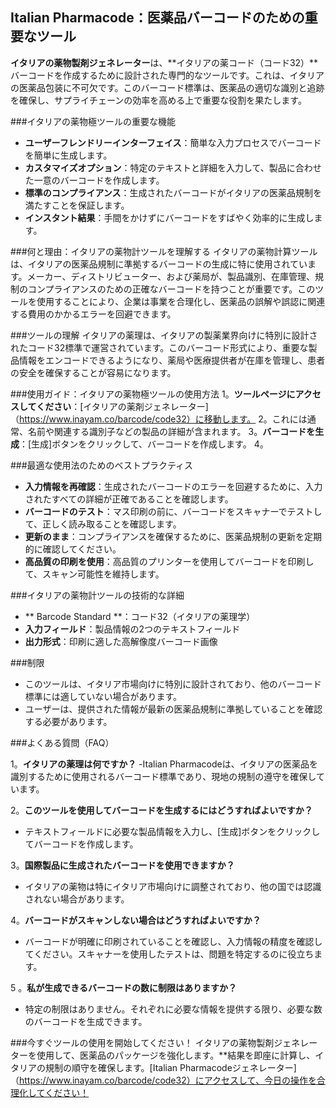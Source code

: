 ## Italian Pharmacode：医薬品バーコードのための重要なツール

**イタリアの薬物製剤ジェネレーター**は、**イタリアの薬コード（コード32）**バーコードを作成するために設計された専門的なツールです。これは、イタリアの医薬品包装に不可欠です。このバーコード標準は、医薬品の適切な識別と追跡を確保し、サプライチェーンの効率を高める上で重要な役割を果たします。

###イタリアの薬物極ツールの重要な機能
-  **ユーザーフレンドリーインターフェイス**：簡単な入力プロセスでバーコードを簡単に生成します。
-  **カスタマイズオプション**：特定のテキストと詳細を入力して、製品に合わせた一意のバーコードを作成します。
-  **標準のコンプライアンス**：生成されたバーコードがイタリアの医薬品規制を満たすことを保証します。
-  **インスタント結果**：手間をかけずにバーコードをすばやく効率的に生成します。

###何と理由：イタリアの薬物計ツールを理解する
イタリアの薬物計算ツールは、イタリアの医薬品規制に準拠するバーコードの生成に特に使用されています。メーカー、ディストリビューター、および薬局が、製品識別、在庫管理、規制のコンプライアンスのための正確なバーコードを持つことが重要です。このツールを使用することにより、企業は事業を合理化し、医薬品の誤解や誤認に関連する費用のかかるエラーを回避できます。

###ツールの理解
イタリアの薬理は、イタリアの製薬業界向けに特別に設計されたコード32標準で運営されています。このバーコード形式により、重要な製品情報をエンコードできるようになり、薬局や医療提供者が在庫を管理し、患者の安全を確保することが容易になります。

###使用ガイド：イタリアの薬物極ツールの使用方法
1。**ツールページにアクセスしてください**：[イタリアの薬剤ジェネレーター]（https://www.inayam.co/barcode/code32）に移動します。
2。これには通常、名前や関連する識別子などの製品の詳細が含まれます。
3。**バーコードを生成**：[生成]ボタンをクリックして、バーコードを作成します。
4。

###最適な使用法のためのベストプラクティス
-  **入力情報を再確認**：生成されたバーコードのエラーを回避するために、入力されたすべての詳細が正確であることを確認します。
-  **バーコードのテスト**：マス印刷の前に、バーコードをスキャナーでテストして、正しく読み取ることを確認します。
-  **更新のまま**：コンプライアンスを確保するために、医薬品規制の更新を定期的に確認してください。
-  **高品質の印刷を使用**：高品質のプリンターを使用してバーコードを印刷して、スキャン可能性を維持します。

###イタリアの薬物計ツールの技術的な詳細
-  ** Barcode Standard **：コード32（イタリアの薬理学）
-  **入力フィールド**：製品情報の2つのテキストフィールド
-  **出力形式**：印刷に適した高解像度バーコード画像

###制限
- このツールは、イタリア市場向けに特別に設計されており、他のバーコード標準には適していない場合があります。
- ユーザーは、提供された情報が最新の医薬品規制に準拠していることを確認する必要があります。

###よくある質問（FAQ）

1。**イタリアの薬理は何ですか？**
-Italian Pharmacodeは、イタリアの医薬品を識別するために使用されるバーコード標準であり、現地の規制の遵守を確保しています。

2。**このツールを使用してバーコードを生成するにはどうすればよいですか？**
- テキストフィールドに必要な製品情報を入力し、[生成]ボタンをクリックしてバーコードを作成します。

3。**国際製品に生成されたバーコードを使用できますか？**
- イタリアの薬物は特にイタリア市場向けに調整されており、他の国では認識されない場合があります。

4。**バーコードがスキャンしない場合はどうすればよいですか？**
- バーコードが明確に印刷されていることを確認し、入力情報の精度を確認してください。スキャナーを使用したテストは、問題を特定するのに役立ちます。

5 。**私が生成できるバーコードの数に制限はありますか？**
- 特定の制限はありません。それぞれに必要な情報を提供する限り、必要な数のバーコードを生成できます。

###今すぐツールの使用を開始してください！
イタリアの薬物製剤ジェネレーターを使用して、医薬品のパッケージを強化します。**結果を即座に計算し、イタリアの規制の順守を確保します。[Italian Pharmacodeジェネレーター]（https://www.inayam.co/barcode/code32）にアクセスして、今日の操作を合理化してください！
